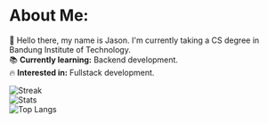 # About Me:
👋 Hello there, my name is Jason. I'm currently taking a CS degree in Bandung Institute of Technology. <br/>
📚 **Currently learning:** Backend development. <br/>
🔥 **Interested in:** Fullstack development. <br/>

![Streak](https://github-readme-streak-stats.herokuapp.com?user=JSNDWRD&theme=highcontrast&hide_border=true) <br/>
![Stats](https://jsndwrd-github-readme-stats.vercel.app/api?username=JSNDWRD&count_private=true&theme=highcontrast&show_icons=true&hide_border=true) <br/>
![Top Langs](https://jsndwrd-github-readme-stats.vercel.app/api/top-langs/?username=JSNDWRD&theme=highcontrast&size_weight=0.5&count_weight=0.5&layout=compact&hide_border=true) <br/>
